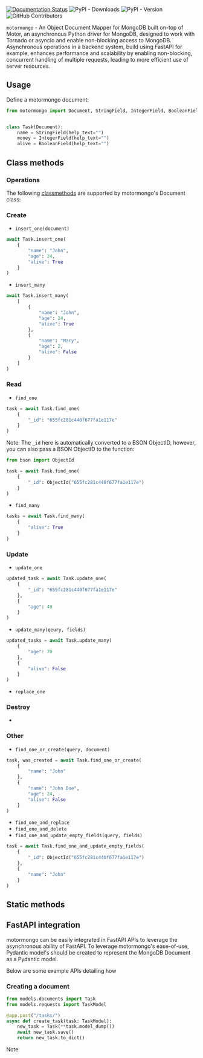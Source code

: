 [![Documentation Status](https://readthedocs.org/projects/pprunty-shapeshifter/badge/?version=latest)](https://pprunty-shapeshifter.readthedocs.io/en/latest/?badge=latest)
![PyPI - Downloads](https://img.shields.io/pypi/dm/requests)
![PyPI - Version](https://img.shields.io/pypi/v/requests)
![GitHub Contributors](https://img.shields.io/github/contributors/pprunty/shapeshifter.svg)

`motormongo` - An Object Document Mapper
for MongoDB built on-top of Motor, an asynchronous Python driver for MongoDB, designed to work with Tornado or asyncio
and enable non-blocking access to MongoDB. Asynchronous operations in a backend system, build using FastAPI for
example, enhances performance and scalability by enabling non-blocking, concurrent handling of multiple requests, leading to
more efficient use of server resources.

## Usage

Define a motormongo document:

```python
from motormongo import Document, StringField, IntegerField, BooleanField


class Task(Document):
    name = StringField(help_text="")
    money = IntegerField(help_text="")
    alive = BooleanField(help_text="")
```


## Class methods

### Operations

The following [classmethods]() are supported by motormongo's Document class:

### Create

* `insert_one(document)`

```python
await Task.insert_one(
    {
        "name": "John",
        "age": 24, 
        "alive": True
    }
)
```

* `insert_many`
```python
await Task.insert_many(
    [
        {
            "name": "John",
            "age": 24,
            "alive": True
        },
        {
            "name": "Mary",
            "age": 2,
            "alive": False
        }
    ]
)
```

### Read

* `find_one`
```python
task = await Task.find_one(
    {
        "_id": "655fc281c440f677fa1e117e"
    }
)
```
Note: The `_id` here is automatically converted to a BSON ObjectID, however, you can also pass a BSON ObjectID to the
function:
```python
from bson import ObjectId

task = await Task.find_one(
    {
        "_id": ObjectId("655fc281c440f677fa1e117e")
    }
)
```

* `find_many`
```python
tasks = await Task.find_many(
    {
        "alive": True
    }
)
```

### Update

* `update_one`
```python
updated_task = await Task.update_one(
    {
        "_id": "655fc281c440f677fa1e117e"
    },
    {
        "age": 49
    }
)
```
* `update_many(qeury, fields)`
```python
updated_tasks = await Task.update_many(
    {
        "age": 70
    },
    {
        "alive": False
    }
)
```
* `replace_one`

### Destroy

* 

### Other

* `find_one_or_create(query, document)`
```python
task, was_created = await Task.find_one_or_create(
    {
        "name": "John"
    },
    {
        "name": "John Doe",
        "age": 24,
        "alive": False
    }
)
```
* `find_one_and_replace`
* `find_one_and_delete`
* `find_one_and_update_empty_fields(query, fields)`
```python
task = await Task.find_one_and_update_empty_fields(
    {
        "_id": ObjectId("655fc281c440f677fa1e117e")
    },
    {
        "name": "John"
    }
)
```

## Static methods


## FastAPI integration

motormongo can be easily integrated in FastAPI APIs to leverage the asynchronous ability of 
FastAPI. To leverage motormongo's ease-of-use, Pydantic model's should be created to represent the MongoDB
Document as a Pydantic model.

Below are some example APIs detailing how 

### Creating a document

```python
from models.documents import Task
from models.requests import TaskModel

@app.post("/tasks/")
async def create_task(task: TaskModel):
    new_task = Task(**task.model_dump())
    await new_task.save()
    return new_task.to_dict()
```

Note: 